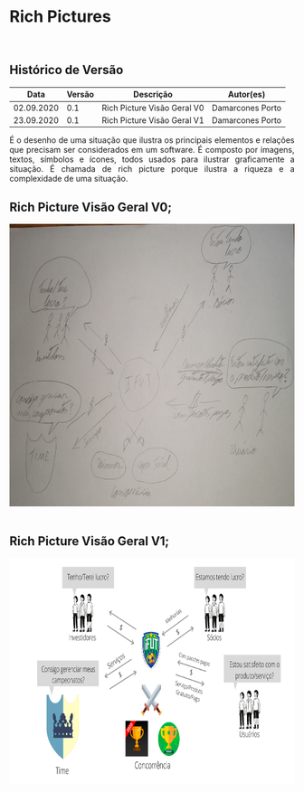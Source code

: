 # Rich Pictures

<br>

## Histórico de Versão
<table class="table table-striped border">
    <thead>
        <th>Data</th> 
        <th>Versão </th> 
        <th>Descrição</th> 
        <th>Autor(es)</th>
    </thead>
    <tbody>
        <tr>
            <td> 02.09.2020 </td>
            <td>  0.1   </td>
            <td> Rich Picture Visão Geral V0 </td>
            <td> Damarcones Porto </td>
        </tr>
        <tr>
            <td> 23.09.2020 </td>
            <td>  0.1   </td>
            <td>  Rich Picture Visão Geral V1 </td>
            <td> Damarcones Porto </td>
        </tr>
    </tbody>
</table>

<p align="justify">
É o desenho de uma situação que ilustra os principais elementos e relações que precisam ser considerados em um software. É composto por imagens, textos, símbolos e ícones, todos usados ​​para ilustrar graficamente a situação. É chamada de rich picture porque ilustra a riqueza e a complexidade de uma situação.
</p>

## Rich Picture Visão Geral V0; 

<div class="row">
    <div class="col-sm container-img">
            <img height="500px" src="../../images/richpicture/richPicture.jpg" ></a>
    </div>
</div>

<br>

## Rich Picture Visão Geral V1; 

<div class="row">
    <div class="col-sm container-img">
            <img height="400px" src="../../images/richpicture/richPictureVisaoGeral.png"></a>
    </div>
</div>

<br>



